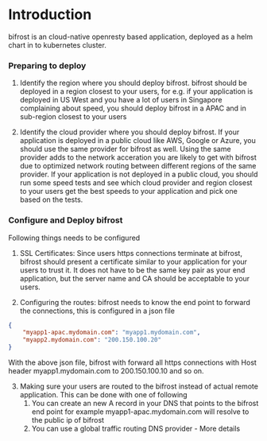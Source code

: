 # Introduction

bifrost is an cloud-native openresty based application, deployed as a helm chart in to kubernetes cluster. 

### Preparing to deploy
1. Identify the region where you should deploy bifrost. bifrost should be deployed in a region closest to your users, for e.g. if your application is deployed in US West and you have a lot of users in Singapore complaining about speed, you should deploy bifrost in a APAC and in sub-region closest to your users

2. Identify the cloud provider where you should deploy bifrost. If your application is deployed in a public cloud like AWS, Google or Azure, you should use the same provider for bifrost as well. Using the same provider adds to the network acceration you are likely to get with bifrost due to optimized network routing between different regions of the same provider. If your application is not deployed in a public cloud, you should run some speed tests and see which cloud provider and region closest to your users get the best speeds to your application and pick one based on the tests. 

### Configure and Deploy bifrost

Following things needs to be configured
1. SSL Certificates: Since users https connections terminate at bifrost, bifrost should present a certificate similar to your application for your users to trust it. It does not have to be the same key pair as your end application, but the server name and CA should be acceptable to your users.

2. Configuring the routes: bifrost needs to know the end point to forward the connections, this is configured in a json file
      
```json
{
    "myapp1-apac.mydomain.com": "myapp1.mydomain.com",
    "myapp2.mydomain.com": "200.150.100.20"
}
```

With the above json file, bifrost with forward all https connections with Host header myapp1.mydomain.com to 200.150.100.10 and so on. 

3. Making sure your users are routed to the bifrost instead of actual remote application. This can be done with one of following
     1. You can create an new A record in your DNS that points to the bifrost end point for example myapp1-apac.mydomain.com will resolve to the public ip of bifrost
     2. You can use a global traffic routing DNS provider - More details <TBD> 
